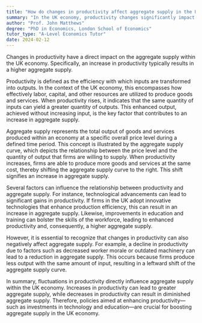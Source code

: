 ```yaml
---
title: "How do changes in productivity affect aggregate supply in the UK economy?"
summary: "In the UK economy, productivity changes significantly impact aggregate supply, with higher productivity resulting in increased aggregate supply."
author: "Prof. John Matthews"
degree: "PhD in Economics, London School of Economics"
tutor_type: "A-Level Economics Tutor"
date: 2024-02-12
---
```


Changes in productivity have a direct impact on the aggregate supply within the UK economy. Specifically, an increase in productivity typically results in a higher aggregate supply.

Productivity is defined as the efficiency with which inputs are transformed into outputs. In the context of the UK economy, this encompasses how effectively labor, capital, and other resources are utilized to produce goods and services. When productivity rises, it indicates that the same quantity of inputs can yield a greater quantity of outputs. This enhanced output, achieved without increasing input, is the key factor that contributes to an increase in aggregate supply.

Aggregate supply represents the total output of goods and services produced within an economy at a specific overall price level during a defined time period. This concept is illustrated by the aggregate supply curve, which depicts the relationship between the price level and the quantity of output that firms are willing to supply. When productivity increases, firms are able to produce more goods and services at the same cost, thereby shifting the aggregate supply curve to the right. This shift signifies an increase in aggregate supply.

Several factors can influence the relationship between productivity and aggregate supply. For instance, technological advancements can lead to significant gains in productivity. If firms in the UK adopt innovative technologies that enhance production efficiency, this can result in an increase in aggregate supply. Likewise, improvements in education and training can bolster the skills of the workforce, leading to enhanced productivity and, consequently, a higher aggregate supply.

However, it is essential to recognize that changes in productivity can also negatively affect aggregate supply. For example, a decline in productivity due to factors such as decreased worker morale or outdated machinery can lead to a reduction in aggregate supply. This occurs because firms produce less output with the same amount of input, resulting in a leftward shift of the aggregate supply curve.

In summary, fluctuations in productivity directly influence aggregate supply within the UK economy. Increases in productivity can lead to greater aggregate supply, while decreases in productivity can result in diminished aggregate supply. Therefore, policies aimed at enhancing productivity—such as investments in technology and education—are crucial for boosting aggregate supply in the UK economy.
    